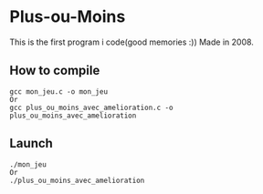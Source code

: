 # Plus-ou-Moins

This is the first program i code(good memories :))
Made in 2008.

## How to compile

```
gcc mon_jeu.c -o mon_jeu
Or 
gcc plus_ou_moins_avec_amelioration.c -o plus_ou_moins_avec_amelioration
```


## Launch

```
./mon_jeu
Or
./plus_ou_moins_avec_amelioration
```
